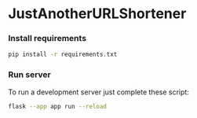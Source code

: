 # JustAnotherURLShortener

### Install requirements

```bash
pip install -r requirements.txt
```

### Run server
To run a development server just complete these script:

```bash
flask --app app run --reload
```